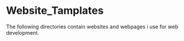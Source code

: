# Website_Tamplates
 
The following directories contain websites and webpages i use for web development.